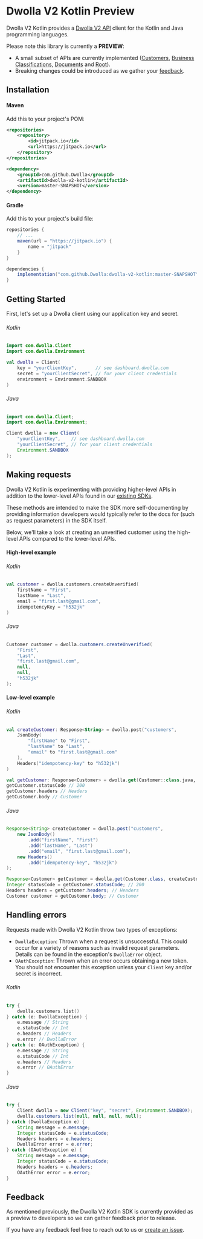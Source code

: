 # Dwolla V2 Kotlin Preview

Dwolla V2 Kotlin provides a [Dwolla V2 API](https://docs.dwolla.com) client for the Kotlin and Java programming languages.

Please note this library is currently a **PREVIEW**:

- A small subset of APIs are currently implemented ([Customers](https://docs.dwolla.com/#customers),
[Business Classifications](https://docs.dwolla.com/#list-business-classifications),
[Documents](https://docs.dwolla.com/#documents) and [Root](https://docs.dwolla.com/#root)).
- Breaking changes could be introduced as we gather your [feedback](https://github.com/Dwolla/dwolla-v2-kotlin/issues).

## Installation

#### Maven

Add this to your project's POM:

```xml
<repositories>
    <repository>
        <id>jitpack.io</id>
        <url>https://jitpack.io</url>
    </repository>
</repositories>
```

```xml
<dependency>
    <groupId>com.github.Dwolla</groupId>
    <artifactId>dwolla-v2-kotlin</artifactId>
    <version>master-SNAPSHOT</version>
</dependency>
```

#### Gradle

Add this to your project's build file:

```groovy
repositories {
    // ...
    maven(url = "https://jitpack.io") {
        name = "jitpack"
    }
}
```

```groovy
dependencies {
    implementation("com.github.Dwolla:dwolla-v2-kotlin:master-SNAPSHOT")
}
```

## Getting Started

First, let's set up a Dwolla client using our application key and secret.

###### Kotlin

```kotlin
import com.dwolla.Client
import com.dwolla.Environment

val dwolla = Client(
    key = "yourClientKey",       // see dashboard.dwolla.com
    secret = "yourClientSecret", // for your client credentials
    environment = Environment.SANDBOX
)
```

###### Java

```java
import com.dwolla.Client;
import com.dwolla.Environment;

Client dwolla = new Client(
    "yourClientKey",    // see dashboard.dwolla.com
    "yourClientSecret", // for your client credentials
    Environment.SANDBOX
);
```

## Making requests

Dwolla V2 Kotlin is experimenting with providing higher-level APIs
in addition to the lower-level APIs found in our
[existing SDKs](https://docs.dwolla.com/#sdk-support).

These methods are intended to make the SDK more self-documenting by providing
information developers would typically refer to the docs for (such as request
parameters) in the SDK itself.

Below, we'll take a look at creating an unverified customer using the high-level
APIs compared to the lower-level APIs.

#### High-level example

###### Kotlin

```kotlin
val customer = dwolla.customers.createUnverified(
    firstName = "First",
    lastName = "Last",
    email = "first.last@gmail.com",
    idempotencyKey = "h532jk"
)
```

###### Java

```java
Customer customer = dwolla.customers.createUnverified(
    "First",
    "Last",
    "first.last@gmail.com",
    null,
    null,
    "h532jk"
);
```

#### Low-level example

###### Kotlin

```kotlin
val createCustomer: Response<String> = dwolla.post("customers",
    JsonBody(
        "firstName" to "First",
        "lastName" to "Last",
        "email" to "first.last@gmail.com"
    ),
    Headers("idempotency-key" to "h532jk")
)

val getCustomer: Response<Customer> = dwolla.get(Customer::class.java, createCustomer.headers.get("location")!!)
getCustomer.statusCode // 200
getCustomer.headers // Headers
getCustomer.body // Customer
```

###### Java

```java
Response<String> createCustomer = dwolla.post("customers",
    new JsonBody()
        .add("firstName", "First")
        .add("lastName", "Last")
        .add("email", "first.last@gmail.com"),
    new Headers()
        .add("idempotency-key", "h532jk")
);

Response<Customer> getCustomer = dwolla.get(Customer.class, createCustomer.headers.get("location"));
Integer statusCode = getCustomer.statusCode; // 200
Headers headers = getCustomer.headers; // Headers
Customer customer = getCustomer.body; // Customer
```

## Handling errors

Requests made with Dwolla V2 Kotlin throw two types of exceptions:

- `DwollaException`: Thrown when a request is unsuccessful. This could occur for a variety of reasons such as
  invalid request parameters. Details can be found in the exception's `DwollaError` object.
- `OAuthException`: Thrown when an error occurs obtaining a new token. You should not encounter this exception
  unless your `Client` key and/or secret is incorrect.

###### Kotlin

```kotlin
try {
    dwolla.customers.list()
} catch (e: DwollaException) {
    e.message // String
    e.statusCode // Int
    e.headers // Headers
    e.error // DwollaError
} catch (e: OAuthException) {
    e.message // String
    e.statusCode // Int
    e.headers // Headers
    e.error // OAuthError
}
```

###### Java

```java
try {
    Client dwolla = new Client("key", "secret", Environment.SANDBOX);
    dwolla.customers.list(null, null, null, null);
} catch (DwollaException e) {
    String message = e.message;
    Integer statusCode = e.statusCode;
    Headers headers = e.headers;
    DwollaError error = e.error;
} catch (OAuthException e) {
    String message = e.message;
    Integer statusCode = e.statusCode;
    Headers headers = e.headers;
    OAuthError error = e.error;
}
```

## Feedback

As mentioned previously, the Dwolla V2 Kotlin SDK is currently provided as
a preview to developers so we can gather feedback prior to release.

If you have any feedback feel free to reach out to us or
[create an issue](https://github.com/Dwolla/dwolla-v2-kotlin/issues).
